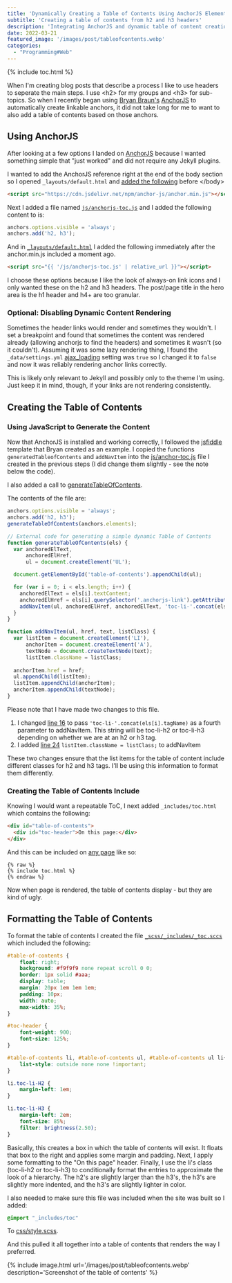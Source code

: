 ```yaml
---
title: 'Dynamically Creating a Table of Contents Using AnchorJS Elements'
subtitle: 'Creating a table of contents from h2 and h3 headers'
description: 'Integrating AnchorJS and dynamic table of content creation into my Jekyll blog hosted on GitHub pages'
date: 2022-03-21
featured_image: '/images/post/tableofcontents.webp'
categories: 
  - "Programming#Web"
---
```


{% include toc.html %}

When I'm creating blog posts that describe a process I like to use headers to seperate the main steps. I use &lt;h2&gt; for my groups and &lt;h3&gt; for sub-topics. So when I recently began using [Bryan Braun's](https://twitter.com/BryanEBraun) [AnchorJS](https://www.bryanbraun.com/anchorjs/) to automatically create linkable anchors, it did not take long for me to want to also add a table of contents based on those anchors.

<h2>Using AnchorJS</h2>

After looking at a few options I landed on [AnchorJS](https://www.bryanbraun.com/anchorjs/) because I wanted something simple that "just worked" and did not require any Jekyll plugins.

I wanted to add the AnchorJS reference right at the end of the body section so I opened `_layouts/default.html` and [added the following](https://github.com/bubbafat/bubbafat.github.io/blob/9ad78db0e23f0691eac0aa949f7f3e7d9534416d/_layouts/default.html#L124) before &lt;/body&gt;

```html
<script src="https://cdn.jsdelivr.net/npm/anchor-js/anchor.min.js"></script>
```

Next I added a file named [`js/anchorjs-toc.js`](https://github.com/bubbafat/bubbafat.github.io/blob/9ad78db0e23f0691eac0aa949f7f3e7d9534416d/js/anchorjs-toc.js) and I added the following content to is:

```js
anchors.options.visible = 'always';
anchors.add('h2, h3');
```

And in [`_layouts/default.html`](https://github.com/bubbafat/bubbafat.github.io/blob/9ad78db0e23f0691eac0aa949f7f3e7d9534416d/_layouts/default.html#L125) I added the following immediately after the anchor.min.js included a moment ago.

```html
<script src="{{ '/js/anchorjs-toc.js' | relative_url }}"></script>
```

I choose these options because I like the look of always-on link icons and I only wanted these on the h2 and h3 headers. The post/page title in the hero area is the h1 header and h4+ are too granular.


<h3>Optional: Disabling Dynamic Content Rendering</h3>

Sometimes the header links would render and sometimes they wouldn't. I set a breakpoint and found that sometimes the content was rendered already (allowing anchorjs to find the headers) and sometimes it wasn't (so it couldn't). Assuming it was some lazy rendering thing, I found the `_data/settings.yml` [ajax_loading](https://github.com/bubbafat/bubbafat.github.io/blob/9ad78db0e23f0691eac0aa949f7f3e7d9534416d/_data/settings.yml) setting was `true` so I changed it to `false` and now it was reliably rendering anchor links correctly. 

This is likely only relevant to Jekyll and possibly only to the theme I'm using. Just keep it in mind, though, if your links are not rendering consistently.

<h2>Creating the Table of Contents</h2>

<h3>Using JavaScript to Generate the Content</h3>

Now that AnchorJS is installed and working correctly, I followed the [jsfiddle](https://jsfiddle.net/bryanbraun/nc6rL9hk/) template that Bryan created as an example. I copied the functions `generatedTableofContents` and `addNavItem` into the [js/anchor-toc.js](https://github.com/bubbafat/bubbafat.github.io/blob/9ad78db0e23f0691eac0aa949f7f3e7d9534416d/js/anchorjs-toc.js) file I created in the previous steps (I did change them slightly - see the note below the code).

I also added a call to [generateTableOfContents](https://github.com/bubbafat/bubbafat.github.io/blob/9ad78db0e23f0691eac0aa949f7f3e7d9534416d/js/anchorjs-toc.js#L3).

The contents of the file are:

```js
anchors.options.visible = 'always';
anchors.add('h2, h3');
generateTableOfContents(anchors.elements);

// External code for generating a simple dynamic Table of Contents
function generateTableOfContents(els) {
  var anchoredElText,
      anchoredElHref,
      ul = document.createElement('UL');

  document.getElementById('table-of-contents').appendChild(ul);

  for (var i = 0; i < els.length; i++) {
    anchoredElText = els[i].textContent;
    anchoredElHref = els[i].querySelector('.anchorjs-link').getAttribute('href');
    addNavItem(ul, anchoredElHref, anchoredElText, 'toc-li-'.concat(els[i].tagName));
  }
}

function addNavItem(ul, href, text, listClass) {
  var listItem = document.createElement('LI'),
      anchorItem = document.createElement('A'),
      textNode = document.createTextNode(text);
      listItem.className = listClass;
  
  anchorItem.href = href;
  ul.appendChild(listItem);
  listItem.appendChild(anchorItem);
  anchorItem.appendChild(textNode);
}
```

Please note that I have made two changes to this file.

1. I changed [line 16](https://github.com/bubbafat/bubbafat.github.io/blob/9ad78db0e23f0691eac0aa949f7f3e7d9534416d/js/anchorjs-toc.js#L16) to pass `'toc-li-'.concat(els[i].tagName)` as a fourth parameter to addNavItem. This string will be toc-li-h2 or toc-li-h3 depending on whether we are at an h2 or h3 tag.
2. I added [line 24](https://github.com/bubbafat/bubbafat.github.io/blob/9ad78db0e23f0691eac0aa949f7f3e7d9534416d/js/anchorjs-toc.js#L24) `listItem.className = listClass;` to addNavItem

These two changes ensure that the list items for the table of content include different classes for h2 and h3 tags. I'll be using this information to format them differently.

<h3>Creating the Table of Contents Include</h3>

Knowing I would want a repeatable ToC, I next added `_includes/toc.html` which contains the following:

```html
<div id="table-of-contents">
  <div id="toc-header">On this page:</div>
</div>
```

And this can be included on [any page](https://github.com/bubbafat/bubbafat.github.io/blob/126832a92b787a757979edbed90804c4ab944417/_posts/2022-03-17-creating-animated-webp-files-using-img2webp.md?plain=1#L11) like so:

```liquid
{% raw %}
{% include toc.html %}
{% endraw %}
```

Now when page is rendered, the table of contents display - but they are kind of ugly.

<h2>Formatting the Table of Contents</h2>

To format the table of contents I created the file [`_scss/_includes/_toc.sccs`](https://github.com/bubbafat/bubbafat.github.io/blob/9ad78db0e23f0691eac0aa949f7f3e7d9534416d/_sass/_includes/_toc.scss) which included the following:

```css
#table-of-contents {
    float: right;
    background: #f9f9f9 none repeat scroll 0 0;
    border: 1px solid #aaa;
    display: table;
    margin: 20px 1em 1em 1em;
    padding: 10px;
    width: auto;
    max-width: 35%;
}

#toc-header {
    font-weight: 900;
    font-size: 125%;
}

#table-of-contents li, #table-of-contents ul, #table-of-contents ul li{
    list-style: outside none none !important;
}

li.toc-li-H2 {
    margin-left: 1em;    
}

li.toc-li-H3 {
    margin-left: 2em;
    font-size: 85%;
    filter: brightness(2.50);
}
```

Basically, this creates a box in which the table of contents will exist. It floats that box to the right and applies some margin and padding. Next, I apply some formatting to the "On this page" header.  Finally, I use the li's class (toc-li-h2 or toc-li-h3) to conditionally format the entries to approximate the look of a hierarchy. The h2's are slightly larger than the h3's, the h3's are slightly more indented, and the h3's are slightly lighter in color.

I also needed to make sure this file was included when the site was built so I added:

```sass
@import "_includes/toc"
```

To [css/style.scss](https://github.com/bubbafat/bubbafat.github.io/blob/9ad78db0e23f0691eac0aa949f7f3e7d9534416d/css/style.scss#L139).

And this pulled it all together into a table of contents that renders the way I preferred.

{% include image.html url='/images/post/tableofcontents.webp' description='Screenshot of the table of contents' %}

